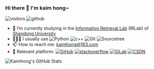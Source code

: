 ### Hi there 👋 I'm kaim hong~

![visitors](https://visitor-badge.glitch.me/badge?page_id=kaimss.kaimss&left_color=green&right_color=red) ![github](https://img.shields.io/badge/dynamic/json?label=Github&query=%24.data.totalSubs&url=https%3A%2F%2Fapi.spencerwoo.com%2Fsubstats%2F%3Fsource%3Dgithub%26queryKey%3Dkaimss)

- 🌱 I’m currently studying in the [Information Retrieval Lab](https://ir.sdu.edu.cn/index_en.html) (IRLab) of [Shandong University](https://www.qdxq.sdu.edu.cn/)
- 👨🏽‍💻 I usually use ![Python](https://img.shields.io/badge/-Python-white?logo=python) ![c++](https://img.shields.io/badge/-C++-white?logo=c%2B%2B&logoColor=004481) ![Git](https://img.shields.io/badge/-Git-white?logo=git) ![Sourcetree](https://img.shields.io/badge/-Sourcetree-white?logo=sourcetree&logoColor=005aec) 
- 📫 How to reach me: kaimhong@163.com
- 🚀 Relevant platform: [![GiHub](https://img.shields.io/badge/-GitHub-white?logo=github&logoColor=black)](https://github.com/kaimss) [![stackoverflow](https://img.shields.io/badge/-stackoverflow-white?logo=stackoverflow)](https://stackoverflow.com/users/10814749/kaim-hong) [![GiLab](https://img.shields.io/badge/-GitLab-white?logo=gitlab)](https://gitlab.com/kaimss) [![CSDN](https://img.shields.io/badge/-CSDN-fc5531?logo=csdn)](https://blog.csdn.net/qq_36605433?spm=1000.2115.3001.5343)

![Kaimhong's GitHub Stats](https://github-readme-stats.vercel.app/api?username=kaimss&show_icons=true&hide=issues&layout=compact) 

